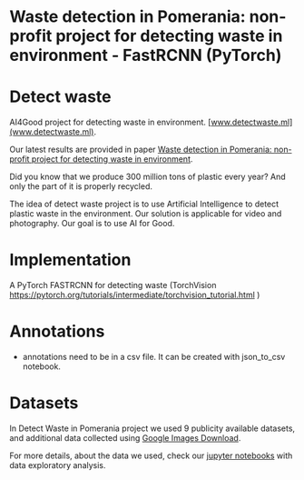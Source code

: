 # Waste detection in Pomerania: non-profit project for detecting waste in environment - FastRCNN (PyTorch)

# Detect waste
AI4Good project for detecting waste in environment.
[www.detectwaste.ml](www.detectwaste.ml).

Our latest results are provided in paper [Waste detection in Pomerania: non-profit project for detecting waste in environment](https://arxiv.org/abs/2105.06808).

Did you know that we produce 300 million tons of plastic every year? And only the part of it is properly recycled.

The idea of detect waste project is to use Artificial Intelligence to detect plastic waste in the environment. Our solution is applicable for video and photography. Our goal is to use AI for Good.

# Implementation
A PyTorch FASTRCNN for detecting waste (TorchVision https://pytorch.org/tutorials/intermediate/torchvision_tutorial.html )

# Annotations
* annotations need to be in a csv file. It can be created with json_to_csv notebook.

# Datasets

In Detect Waste in Pomerania project we used 9 publicity available datasets, and additional data collected using [Google Images Download](https://github.com/hardikvasa/google-images-download).

For more details, about the data we used, check our [jupyter notebooks](https://github.com/wimlds-trojmiasto/detect-waste/tree/main/notebooks) with data exploratory analysis.



